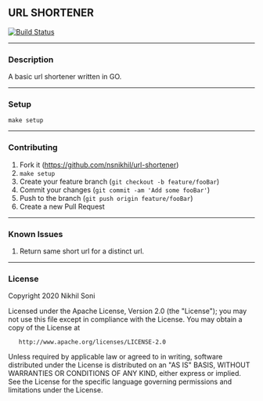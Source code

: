 ## URL SHORTENER

[![Build Status](https://travis-ci.org/nsnikhil/url-shortener.svg?branch=master)](https://travis-ci.org/nsnikhil/url-shortener)

---

### Description
A basic url shortener written in GO.

---

### Setup
```
make setup
```
---

### Contributing

1. Fork it (<https://github.com/nsnikhil/url-shortener>)
2. `make setup`
3. Create your feature branch (`git checkout -b feature/fooBar`)
4. Commit your changes (`git commit -am 'Add some fooBar'`)
5. Push to the branch (`git push origin feature/fooBar`)
6. Create a new Pull Request

---

### Known Issues

1. Return same short url for a distinct url.

---

### License

   Copyright 2020 Nikhil Soni

   Licensed under the Apache License, Version 2.0 (the "License");
   you may not use this file except in compliance with the License.
   You may obtain a copy of the License at

       http://www.apache.org/licenses/LICENSE-2.0

   Unless required by applicable law or agreed to in writing, software
   distributed under the License is distributed on an "AS IS" BASIS,
   WITHOUT WARRANTIES OR CONDITIONS OF ANY KIND, either express or implied.
   See the License for the specific language governing permissions and
   limitations under the License.
